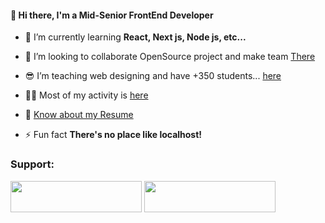 
<h4 align="left">👋 Hi there, I'm a Mid-Senior FrontEnd Developer</h4>


- 🌱 I’m currently learning **React, Next js, Node js, etc...**

- 🤝 I’m looking to collaborate OpenSource project and make team [There](https://instagram.com/niloofarvafaei.ir)
  
- 😎 I’m teaching web designing and have +350 students... [here](https://instagram.com/niloofarvafaei.ir)

- 👨‍💻 Most of my activity is [here](https://instagram.com/niloofarvafaei.ir)

- 📄 [Know about my Resume](https://niloofarvafaei.ir)

- ⚡ Fun fact **There's no place like localhost!**


<h3>Support:</h3>
<a href="https://bmc.link/niloofarvafaeii"> <img src="https://cdn.buymeacoffee.com/buttons/v2/default-yellow.png" height="50" width="210" /></a>
<a href="https://www.coffeebede.com/niloofarvafaei" ><img width="210px" height="50px" src="https://coffeebede.ir/DashboardTemplateV2/app-assets/images/banner/default-yellow.svg" /></a>
